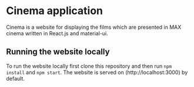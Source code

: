 # Cinema application

Cinema is a website for displaying the films which are presented in MAX cinema written in React.js and material-ui.
## Running the website locally

To run the website locally first clone this repository and then run `npm install` and `npm start`. The website is served on (http://localhost:3000) by default.
